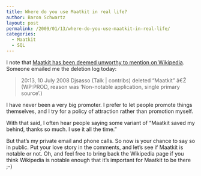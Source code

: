 ```yaml
---
title: Where do you use Maatkit in real life?
author: Baron Schwartz
layout: post
permalink: /2009/01/13/where-do-you-use-maatkit-in-real-life/
categories:
  - Maatkit
  - SQL
---
```

I note that [Maatkit has been deemed unworthy to mention on Wikipedia][1]. Someone emailed me the deletion log today:

> 20:13, 10 July 2008 Djsasso (Talk | contribs) deleted &#8220;Maatkit&#8221; â€Ž (WP:PROD, reason was &#8216;Non-notable application, single primary source&#8217;.) 

I have never been a very big promoter. I prefer to let people promote things themselves, and I try for a policy of attraction rather than promotion myself.

With that said, I often hear people saying some variant of &#8220;Maatkit saved my behind, thanks so much. I use it all the time.&#8221;

But that&#8217;s my private email and phone calls. So now is your chance to say so in public. Put your love story in the comments, and let&#8217;s see if Maatkit is notable or not. Oh, and feel free to bring back the Wikipedia page if you think Wikipedia is notable enough that it&#8217;s important for Maatkit to be there ;-)

 [1]: http://en.wikipedia.org/wiki/Maatkit
